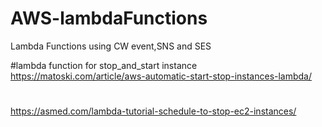# AWS-lambdaFunctions
Lambda Functions using CW event,SNS and SES

#lambda function for stop_and_start instance
https://matoski.com/article/aws-automatic-start-stop-instances-lambda/
#
https://asmed.com/lambda-tutorial-schedule-to-stop-ec2-instances/
